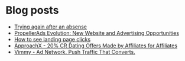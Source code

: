 # Blog posts
<!-- BLOG-POST-LIST:START -->
- [Trying again after an absense](https://afflift.com/f/threads/trying-again-after-an-absense.9781/)
- [PropellerAds Evolution: New Website and Advertising Opportunities](https://afflift.com/f/threads/propellerads-evolution-new-website-and-advertising-opportunities.10062/)
- [How to see landing page clicks](https://afflift.com/f/threads/how-to-see-landing-page-clicks.10068/)
- [ApproachX - 20% CR Dating Offers Made by Affiliates for Affiliates](https://afflift.com/f/threads/approachx-20-cr-dating-offers-made-by-affiliates-for-affiliates.9381/)
- [Vimmy - Ad Network. Push Traffic That Converts.](https://afflift.com/f/threads/vimmy-ad-network-push-traffic-that-converts.5871/)
<!-- BLOG-POST-LIST:END -->
